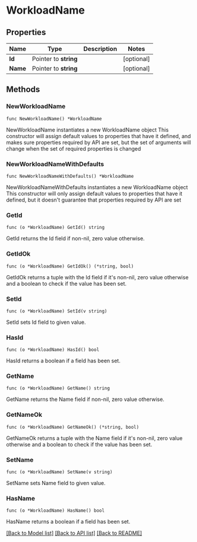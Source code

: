 # WorkloadName

## Properties

Name | Type | Description | Notes
------------ | ------------- | ------------- | -------------
**Id** | Pointer to **string** |  | [optional] 
**Name** | Pointer to **string** |  | [optional] 

## Methods

### NewWorkloadName

`func NewWorkloadName() *WorkloadName`

NewWorkloadName instantiates a new WorkloadName object
This constructor will assign default values to properties that have it defined,
and makes sure properties required by API are set, but the set of arguments
will change when the set of required properties is changed

### NewWorkloadNameWithDefaults

`func NewWorkloadNameWithDefaults() *WorkloadName`

NewWorkloadNameWithDefaults instantiates a new WorkloadName object
This constructor will only assign default values to properties that have it defined,
but it doesn't guarantee that properties required by API are set

### GetId

`func (o *WorkloadName) GetId() string`

GetId returns the Id field if non-nil, zero value otherwise.

### GetIdOk

`func (o *WorkloadName) GetIdOk() (*string, bool)`

GetIdOk returns a tuple with the Id field if it's non-nil, zero value otherwise
and a boolean to check if the value has been set.

### SetId

`func (o *WorkloadName) SetId(v string)`

SetId sets Id field to given value.

### HasId

`func (o *WorkloadName) HasId() bool`

HasId returns a boolean if a field has been set.

### GetName

`func (o *WorkloadName) GetName() string`

GetName returns the Name field if non-nil, zero value otherwise.

### GetNameOk

`func (o *WorkloadName) GetNameOk() (*string, bool)`

GetNameOk returns a tuple with the Name field if it's non-nil, zero value otherwise
and a boolean to check if the value has been set.

### SetName

`func (o *WorkloadName) SetName(v string)`

SetName sets Name field to given value.

### HasName

`func (o *WorkloadName) HasName() bool`

HasName returns a boolean if a field has been set.


[[Back to Model list]](../README.md#documentation-for-models) [[Back to API list]](../README.md#documentation-for-api-endpoints) [[Back to README]](../README.md)


